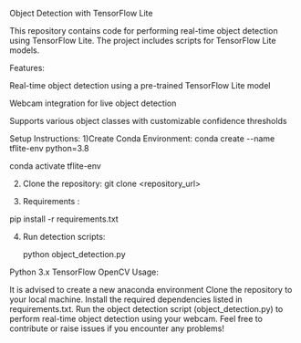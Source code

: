 


Object Detection with TensorFlow Lite

This repository contains code for performing real-time object detection using TensorFlow Lite. The project includes scripts for  TensorFlow Lite models.

Features:

Real-time object detection using a pre-trained TensorFlow Lite model

Webcam integration for live object detection

Supports various object classes with customizable confidence thresholds

Setup Instructions:
1)Create Conda Environment:
conda create --name tflite-env python=3.8

conda activate tflite-env

2) Clone the repository:
git clone <repository_url>

3) Requirements :

pip install -r requirements.txt


4) Run detection scripts:
   
   python object_detection.py




Python 3.x
TensorFlow
OpenCV
Usage:

It is advised to create a new anaconda environment
Clone the repository to your local machine.
Install the required dependencies listed in requirements.txt.
Run the object detection script (object_detection.py) to perform real-time object detection using your webcam.
Feel free to contribute or raise issues if you encounter any problems!


